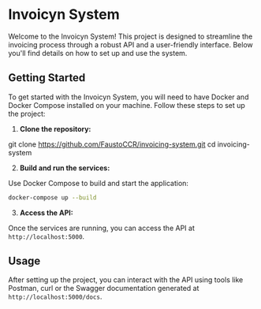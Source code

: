 # Invoicyn System

Welcome to the Invoicyn System! This project is designed to streamline the invoicing process through a robust API and a user-friendly interface. Below you'll find details on how to set up and use the system.

## Getting Started

To get started with the Invoicyn System, you will need to have Docker and Docker Compose installed on your machine. Follow these steps to set up the project:

1. **Clone the repository:**

git clone https://github.com/FaustoCCR/invoicing-system.git
cd invoicing-system

2. **Build and run the services:**

Use Docker Compose to build and start the application:

```bash
docker-compose up --build
```

3. **Access the API:**

Once the services are running, you can access the API at `http://localhost:5000`.

## Usage

After setting up the project, you can interact with the API using tools like Postman, curl or the Swagger
documentation generated at `http://localhost:5000/docs`.
